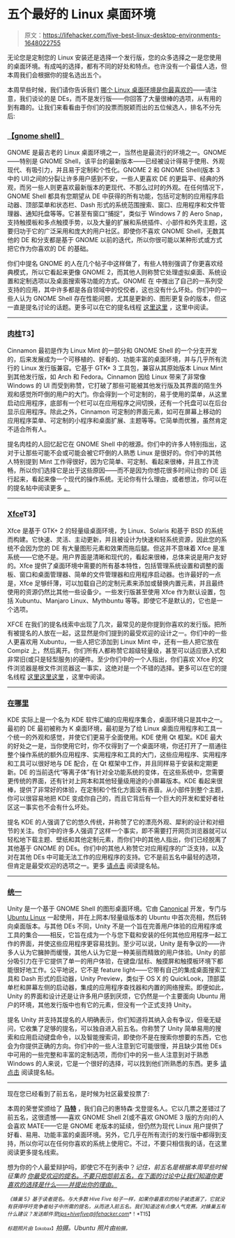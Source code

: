 # 五个最好的 Linux 桌面环境

> 原文：<https://lifehacker.com/five-best-linux-desktop-environments-1648022755>

无论您是定制您的 Linux 安装还是选择一个发行版，您的众多选择之一是您使用的桌面环境。有成吨的选择，都有不同的好处和特点。也许没有一个最佳人选，但本周我们会根据你的提名选出五个。



本周早些时候，我们请你告诉我们 [哪个 Linux 桌面环境是你最喜欢的](https://lifehacker.com/whats-the-best-linux-desktop-environment-1646862177)——请注意，我们谈论的是 DEs，而不是发行版——你回答了大量很棒的选项，从有用的到有趣的。让我们来看看由于你们的投票而脱颖而出的五位候选人，排名不分先后:

### [【gnome shell】](http://www.gnome.org/)

GNOME 是最古老的 Linux 桌面环境之一，当然也是最流行的环境之一。GNOME——特别是 GNOME Shell，该平台的最新版本——已经被设计得易于使用、外观现代、有吸引力，并且易于定制和个性化。GNOME 2 和 GNOME Shell(版本 3 中的 UI)之间的分裂让许多用户感到不安，一些人更喜欢 DE 的更扁平、经典的外观，而另一些人则更喜欢最新版本的更现代、不那么过时的外观。在任何情况下，GNOME Shell 都具有您期望从 DE 中获得的所有功能，包括可定制的应用程序启动器、顶部菜单和状态栏、Dash 形式的系统范围搜索、窗口、应用程序和文件管理器、通知托盘等等。它甚至有窗口“捕捉”，类似于 Windows 7 的 Aero Snap，支持触摸板和多点触摸手势，以及大量的扩展和系统插件、小部件和外壳主题，这要归功于它的广泛采用和庞大的用户社区。即使你不喜欢 GNOME Shell，无数其他的 DE 和分支都是基于 GNOME 以前的迭代，所以你很可能以某种形式或方式把它作为你喜欢的 DE 的基础。

你们中提名 GNOME 的人在几个帖子中这样做了，有些人特别强调了你更喜欢经典模式，所以它看起来更像 GNOME 2，而其他人则称赞它处理虚拟桌面、系统设置和定制选项以及桌面搜索等功能的方式。GNOME 在 中推出了自己的一系列受支持的应用，其中许多都是各自领域中的佼佼者，这也没有什么坏处。你们中的一些人认为 GNOME Shell 存在性能问题，尤其是更新的、图形更复杂的版本，但这一直是提名讨论的话题。更多可以在它的提名线程 [这里](http://lifehacker.com/vote-gnome-3-14-why-the-way-gnome-handles-virtual-des-1647087072)[这里](http://lifehacker.com/vote-gnome3-classic-mode-why-i-always-used-gnome2-bac-1647065357) ，这里中阅读。

* * *

### [肉桂](http://cinnamon.linuxmint.com/)T3】

Cinnamon 最初是作为 Linux Mint 的一部分和 GNOME Shell 的一个分支开发的，后来发展成为一个可移植的、好看的、功能丰富的桌面环境，并与几乎所有流行的 Linux 发行版兼容。它基于 GTK+ 3 工具包，兼容从其原始版本 Linux Mint 到其他发行版，如 Arch 和 Fedora。Cinnamon 因给 Linux 带来了非常像 Windows 的 UI 而受到称赞，它打破了那些可能被其他发行版及其界面的陌生外观和感觉所吓倒的用户的大门。你会得到一个可定制的，易于使用的菜单，从这里启动应用程序，底部有一个栏可以在应用程序之间切换，还有一个托盘可以在后台显示应用程序。除此之外，Cinnamon 可定制的界面元素，如可在屏幕上移动的应用程序菜单、可定制的小程序和桌面扩展、主题等等。它简单而优雅，虽然肯定不适合所有人。

提名肉桂的人回忆起它在 GNOME Shell 中的根源。你们中的许多人特别指出，这对于让那些可能不会或可能会被它吓倒的人熟悉 Linux 是很好的。你们中的其他人特别提到 Mint 工作得很好，因为它简单、可定制、看起来很棒，并且工作流畅，所以你们选择它是出于这些原因——而不是因为你想花很多时间让你的 DE 运行起来，看起来像一个现代的操作系统。无论你有什么理由，或者想法，你可以在 的提名帖中阅读更多 [。](http://lifehacker.com/i-vote-for-cinnamon-that-came-out-of-the-linux-mint-pro-1647048324)

* * *

### [Xfce](http://www.xfce.org/)T3】

Xfce 是基于 GTK+ 2 的轻量级桌面环境，为 Linux、Solaris 和基于 BSD 的系统而构建。它快速、灵活、主动更新，并且被设计为快速和轻系统资源，因此您的系统不会因为您的 DE 有大量图形元素和效果而拖后腿。但这并不意味着 Xfce 是准系统——它绝不是。用户界面是清晰和现代的，看起来很棒，总体来说是用户友好的。Xfce 提供了桌面环境中需要的所有基本特性，包括管理系统设置和调整的面板、窗口和桌面管理器、简单的文件管理器和应用程序启动器。也许最好的一点是，Xfce 足够纤薄，可以加载自己的定制元素来添加或替换内置元素，并且最终使用的资源仍然比其他一些设备少。一些发行版甚至使用 Xfce 作为默认设置，包括 Xubuntu、Manjaro Linux、Mythbuntu 等等。即使它不是默认的，它也是一个选项。

XFCE 在我们的提名线索中出现了几次，最常见的是你提到你喜欢的发行版。把所有被提名的人放在一起，这显然是你们提到的最受欢迎的设计之一。你们中的一些人更喜欢用 Xubuntu，一些人把它添加到 Linux Mint 中，还有一些人把它放在 Compiz 上，然后离开。你们所有人都称赞它超级轻量级，甚至可以适应嵌入式和非常旧(或只是轻型服务)的硬件。至少你们中的一个人指出，你们喜欢 Xfce 的文件浏览器是根文件浏览器这一事实，这绝对是一个不错的选择。更多可以在它的提名线程 [这里](http://lifehacker.com/vote-xfce-compiz-why-xfce-uses-very-low-system-reso-1647057217)[这里](http://lifehacker.com/vote-xfce-why-i-never-could-get-use-to-unity-and-xfc-1647091058)[这里](http://lifehacker.com/vote-xfce-on-linux-mint-this-is-what-i-have-running-on-1647217386) ，这里中阅读。

* * *

### [在哪里](https://www.kde.org/)

KDE 实际上是一个名为 KDE 软件汇编的应用程序集合，桌面环境只是其中之一。最初的 DE 最初被称为 K 桌面环境，最初是为了给 Linux 桌面应用程序和工具一个统一的外观和感觉，并使它们更易于全面使用。KDE 使用 Qt 框架。KDE 最大的好处之一是，当你使用它时，你不仅得到了一个桌面环境，你还打开了一扇通往整个操作系统的额外应用程序、实用程序和工具的大门，这些应用程序、实用程序和工具可以很好地与 DE 配合，在 Qt 框架中工作，并且同样易于安装和定期更新。DE 的当前迭代“等离子体”有针对全功能系统的变体，在这些系统中，您需要更传统的界面，还有针对上网本和其他轻量级用途的小屏幕版本。KDE 看起来很棒，提供了非常好的体验，在定制和个性化方面没有吝啬。从小部件到整个主题，你可以很容易地把 KDE 变成你自己的，而且它背后有一个巨大的开发和爱好者社区这一事实也不会有什么坏处。

提名 KDE 的人强调了它的悠久传统，并称赞了它的漂亮外观、犀利的设计和对细节的关注。你们中的许多人强调了这样一个事实，即不需要打开网页浏览器就可以轻松地下载主题、壁纸和其他定制元素，而你们中的其他人指出，你们已经脱离了其他基于 GNOME 的 DEs。你们中的其他人称赞它对应用程序的广泛支持，以及对在其他 DEs 中可能无法工作的应用程序的支持。它不是前五名中最轻的选项，但肯定是最受欢迎的选项之一。更多 [请点击](http://lifehacker.com/vote-kde-why-kde-is-highly-customizable-and-these-days-1647053590) 阅读提名帖。

* * *

### [统一](https://unity.ubuntu.com/)

Unity 是一个基于 GNOME Shell 的图形桌面环境。它由 [Canonical](http://www.canonical.com/) 开发，专门与 [Ubuntu Linux](http://www.ubuntu.com/) 一起使用，并在上网本/轻量级版本的 Ubuntu 中首次亮相，然后转向桌面版本。与其他 DEs 不同，Unity 不是一个旨在完善用户体验的应用程序或工具的集合——相反，它旨在成为一个与您下载和安装的任何其他应用程序一起工作的界面，并使这些应用程序更容易找到。至少可以说，Unity 是有争议的——许多人认为它臃肿而缓慢，其他人认为它是一种美丽而精致的用户体验。Unity 的部分吸引力在于它提供了单一的用户体验，在键盘/鼠标、触摸屏和触摸板环境下都能很好地工作。公平地说，它不是 feature light——它带有自己的集成桌面搜索工具和 Dash 形式的启动器，Unity Preview，类似于 OS X 的 QuickLook，顶部菜单栏和屏幕左侧的启动器，集成的应用程序查找器和内置的网络搜索。即便如此，Unity 的界面和设计还是让许多用户感到厌烦，它仍然是一个主要面向 Ubuntu 用户的环境，其他发行版中也有它的元素，但没有一个正式支持 Unity。

提名 Unity 并支持其提名的人明确表示，你们知道将其纳入会有争议，但毫无疑问，它收集了足够的提名，可以独自进入前五名。你称赞了 Unity 简单易用的搜索和应用启动键盘命令，以及智能搜索词，即使你不是在搜索你想要的东西，它也会为你提供正确的方向。你们中的一些人注意到它可能很慢，并且缺少其他 DEs 中可用的一些完整和丰富的定制选项，而你们中的另一些人注意到对于熟悉 Windows 的人来说，它是一个很好的选择，可以找到他们所熟悉的东西。更多 [请点击](http://lifehacker.com/vote-unity-why-i-know-ill-flame-for-this-but-ive-stu-1647060122) 阅读提名帖。

* * *

现在您已经看到了前五名，是时候为社区最爱投票了:

本周的荣誉奖颁给了 [**马特**](http://mate-desktop.org/) ，我们自己的惠特森·戈登提名人。它以几票之差错过了前五名，这很遗憾——喜欢 GNOME Shell 2(或不喜欢 GNOME 3 版的方向)的人会喜欢 MATE——它是 GNOME 老版本的延续，但仍然为现代 Linux 用户提供了好看、易用、功能丰富的桌面环境。另外，它几乎在所有流行的发行版中都得到支持，所以你可以在任何你喜欢的系统上使用它。不过，不要只相信我的话，在这里阅读更多提名线索。

想为你的个人最爱辩护吗，即使它不在列表中？*记住，前五名是根据本周早些时候* *征集的* [*你最受欢迎的提名。不要只抱怨前五名，在下面的讨论中让我们知道你更喜欢的选择是什么——并提出你的理由。*](https://lifehacker.com/whats-the-best-linux-desktop-environment-1646862177)

<small>*《蜂巢 5》基于读者提名。与大多数 Hive Five 帖子一样，如果你最喜欢的帖子被遗漏了，它就没有获得呼吁竞争者帖子中所需的提名，从而进入前五名。我们知道这有点像人气竞赛。对蜂巢五有什么建议？发送邮件至*</small>[<small>*tips+hivefive@lifehacker.com*</small>](mailto:http://lifehacker.com/tips+hivefive@lifehacker.com)<small>*！*T15】</small>

<small>*标题照片由*</small><small><small>【okobax】</small></small>*拍摄。Ubuntu 照片由*[<small></small>](http://commons.wikimedia.org/wiki/File:Ubuntu_14.04_Search_applications.png)*<small>*拍摄。*</small>*